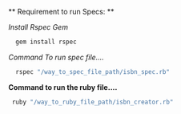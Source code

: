 ** Requirement to run Specs: **

*Install Rspec Gem*
```bash
  gem install rspec
```

*Command To run spec file....*
```bash
  rspec "/way_to_spec_file_path/isbn_spec.rb"
```

**Command to run the ruby file....**
```bash
 ruby "/way_to_ruby_file_path/isbn_creator.rb"
```
